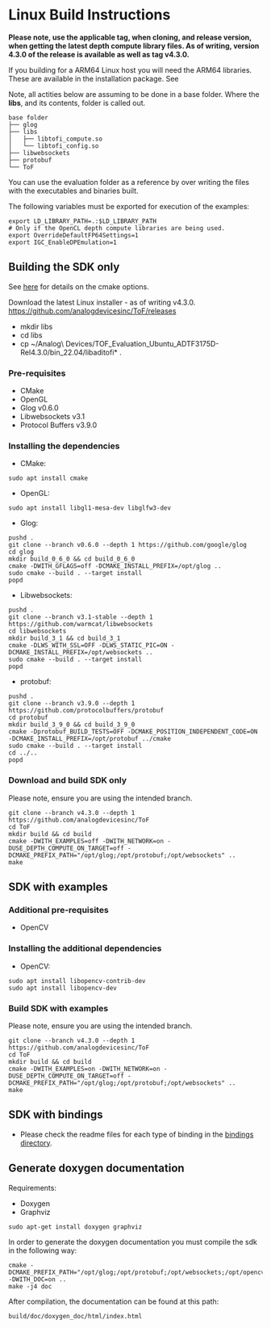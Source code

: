 # Linux Build Instructions

**Please note, use the applicable tag, when cloning, and release version, when getting the latest depth compute library files. As of writing, version 4.3.0 of the release is available as well as tag v4.3.0.** 

If you building for a ARM64 Linux host you will need the ARM64 libraries. These are available in the installation package. See

Note, all actities below are assuming to be done in a base folder. Where the **libs**, and its contents, folder is called out.

```
base folder
├── glog
├── libs
│   ├── libtofi_compute.so
│   └── libtofi_config.so
├── libwebsockets
├── protobuf
└── ToF
```

You can use the evaluation folder as a reference by over writing the files with the executables and binaries built.

The following variables must be exported for execution of the examples:
```
export LD_LIBRARY_PATH=.:$LD_LIBRARY_PATH
# Only if the OpenCL depth compute libraries are being used.
export OverrideDefaultFP64Settings=1
export IGC_EnableDPEmulation=1 
```

## Building the SDK only

See [here](../../cmake/readme.md) for details on the cmake options.

Download the latest Linux installer - as of writing v4.3.0.
https://github.com/analogdevicesinc/ToF/releases

* mkdir libs
* cd libs
* cp ~/Analog\ Devices/TOF_Evaluation_Ubuntu_ADTF3175D-Rel4.3.0/bin_22.04/libaditofi\* .

### Pre-requisites
* CMake
* OpenGL
* Glog v0.6.0
* Libwebsockets v3.1
* Protocol Buffers v3.9.0

### Installing the dependencies
* CMake:
```console
sudo apt install cmake
```

* OpenGL:
```console
sudo apt install libgl1-mesa-dev libglfw3-dev
```

* Glog:
```console
pushd .
git clone --branch v0.6.0 --depth 1 https://github.com/google/glog
cd glog
mkdir build_0_6_0 && cd build_0_6_0
cmake -DWITH_GFLAGS=off -DCMAKE_INSTALL_PREFIX=/opt/glog ..
sudo cmake --build . --target install
popd
```

* Libwebsockets:
```console
pushd .
git clone --branch v3.1-stable --depth 1 https://github.com/warmcat/libwebsockets
cd libwebsockets
mkdir build_3_1 && cd build_3_1
cmake -DLWS_WITH_SSL=OFF -DLWS_STATIC_PIC=ON -DCMAKE_INSTALL_PREFIX=/opt/websockets ..
sudo cmake --build . --target install
popd
```

* protobuf:
```console
pushd .
git clone --branch v3.9.0 --depth 1 https://github.com/protocolbuffers/protobuf
cd protobuf
mkdir build_3_9_0 && cd build_3_9_0
cmake -Dprotobuf_BUILD_TESTS=OFF -DCMAKE_POSITION_INDEPENDENT_CODE=ON -DCMAKE_INSTALL_PREFIX=/opt/protobuf ../cmake
sudo cmake --build . --target install
cd ../..
popd
```


### Download and build SDK only

Please note, ensure you are using the intended branch.

```console
git clone --branch v4.3.0 --depth 1 https://github.com/analogdevicesinc/ToF
cd ToF
mkdir build && cd build
cmake -DWITH_EXAMPLES=off -DWITH_NETWORK=on -DUSE_DEPTH_COMPUTE_ON_TARGET=off -DCMAKE_PREFIX_PATH="/opt/glog;/opt/protobuf;/opt/websockets" ..
make
```

## SDK with examples

### Additional pre-requisites
* OpenCV

### Installing the additional dependencies
* OpenCV:
```console
sudo apt install libopencv-contrib-dev
sudo apt install libopencv-dev
```

### Build SDK with examples

Please note, ensure you are using the intended branch.

```console
git clone --branch v4.3.0 --depth 1 https://github.com/analogdevicesinc/ToF
cd ToF
mkdir build && cd build
cmake -DWITH_EXAMPLES=on -DWITH_NETWORK=on -DUSE_DEPTH_COMPUTE_ON_TARGET=off -DCMAKE_PREFIX_PATH="/opt/glog;/opt/protobuf;/opt/websockets" ..
make
```

## SDK with bindings

- Please check the readme files for each type of binding in the [bindings directory](../../bindings).

## Generate doxygen documentation

Requirements:
* Doxygen
* Graphviz

```console
sudo apt-get install doxygen graphviz
```

In order to generate the doxygen documentation you must compile the sdk in the following way:
```console
cmake -DCMAKE_PREFIX_PATH="/opt/glog;/opt/protobuf;/opt/websockets;/opt/opencv" -DWITH_DOC=on ..
make -j4 doc
```
After compilation, the documentation can be found at this path:
```console
build/doc/doxygen_doc/html/index.html
```
